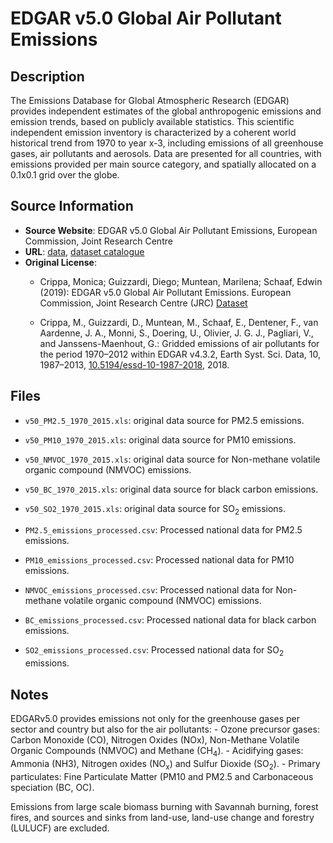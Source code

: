 
# EDGAR v5.0 Global Air Pollutant Emissions

## Description
The Emissions Database for Global Atmospheric Research (EDGAR) provides independent estimates of the global anthropogenic emissions and emission trends, based on publicly available statistics. This scientific independent emission inventory is characterized by a coherent world historical trend from 1970 to year x-3, including emissions of all greenhouse gases, air pollutants and aerosols. Data are presented for all countries, with emissions provided per main source category, and spatially allocated on a 0.1x0.1 grid over the globe.

## Source Information
* **Source Website**: EDGAR v5.0 Global Air Pollutant Emissions, European Commission, Joint Research Centre
* **URL**: [data](https://data.jrc.ec.europa.eu/dataset/377801af-b094-4943-8fdc-f79a7c0c2d19), [dataset catalogue](https://data.jrc.ec.europa.eu/collection/edgar)
* **Original License**:
  - Crippa, Monica; Guizzardi, Diego; Muntean, Marilena; Schaaf, Edwin (2019):  EDGAR v5.0 Global Air Pollutant Emissions. European Commission, Joint Research Centre (JRC) [Dataset](http://data.europa.eu/89h/377801af-b094-4943-8fdc-f79a7c0c2d19)

  - Crippa, M., Guizzardi, D., Muntean, M., Schaaf, E., Dentener, F., van Aardenne, J. A., Monni, S., Doering, U., Olivier, J. G. J., Pagliari, V., and Janssens-Maenhout, G.: Gridded emissions of air pollutants for the period 1970–2012 within EDGAR v4.3.2, Earth Syst. Sci. Data, 10, 1987–2013, [10.5194/essd-10-1987-2018](https://doi.org/10.5194/essd-10-1987-2018), 2018.

## Files
* `v50_PM2.5_1970_2015.xls`: original data source for PM2.5 emissions.
* `v50_PM10_1970_2015.xls`: original data source for PM10 emissions. 
* `v50_NMVOC_1970_2015.xls`: original data source for Non-methane volatile organic compound (NMVOC) emissions. 
* `v50_BC_1970_2015.xls`: original data source for black carbon emissions. 
* `v50_SO2_1970_2015.xls`: original data source for SO<sub>2</sub> emissions.

* `PM2.5_emissions_processed.csv`: Processed national data for PM2.5 emissions.
* `PM10_emissions_processed.csv`: Processed national data for PM10 emissions. 
* `NMVOC_emissions_processed.csv`: Processed national data for Non-methane volatile organic compound (NMVOC) emissions. 
* `BC_emissions_processed.csv`: Processed national data for black carbon emissions. 
* `SO2_emissions_processed.csv`: Processed national data for SO<sub>2</sub> emissions.

## Notes

EDGARv5.0 provides emissions not only for the greenhouse gases per sector and country but also for the air pollutants: - Ozone precursor gases: Carbon Monoxide (CO), Nitrogen Oxides (NOx), Non-Methane Volatile Organic Compounds (NMVOC) and Methane (CH<sub>4</sub>). - Acidifying gases: Ammonia (NH3), Nitrogen oxides (NO<sub>x</sub>) and Sulfur Dioxide (SO<sub>2</sub>). - Primary particulates: Fine Particulate Matter (PM10 and PM2.5 and Carbonaceous speciation (BC, OC).

Emissions from large scale biomass burning with Savannah burning, forest fires, and sources and sinks from land-use, land-use change and forestry (LULUCF) are excluded.
